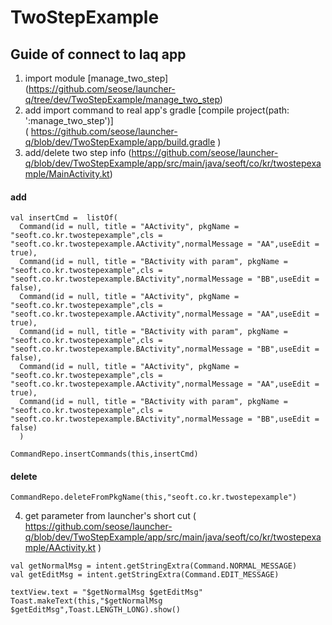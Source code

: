 # TwoStepExample

## Guide of connect to laq app
1. import module [manage_two_step] <br>(https://github.com/seose/launcher-q/tree/dev/TwoStepExample/manage_two_step)
2. add import command to real app's gradle [compile project(path: ':manage_two_step')] <br>( https://github.com/seose/launcher-q/blob/dev/TwoStepExample/app/build.gradle )
3. add/delete two step info (https://github.com/seose/launcher-q/blob/dev/TwoStepExample/app/src/main/java/seoft/co/kr/twostepexample/MainActivity.kt)

#### add
```
val insertCmd =  listOf(
  Command(id = null, title = "AActivity", pkgName = "seoft.co.kr.twostepexample",cls = "seoft.co.kr.twostepexample.AActivity",normalMessage = "AA",useEdit = true),
  Command(id = null, title = "BActivity with param", pkgName = "seoft.co.kr.twostepexample",cls = "seoft.co.kr.twostepexample.BActivity",normalMessage = "BB",useEdit = false),
  Command(id = null, title = "AActivity", pkgName = "seoft.co.kr.twostepexample",cls = "seoft.co.kr.twostepexample.AActivity",normalMessage = "AA",useEdit = true),
  Command(id = null, title = "BActivity with param", pkgName = "seoft.co.kr.twostepexample",cls = "seoft.co.kr.twostepexample.BActivity",normalMessage = "BB",useEdit = false),
  Command(id = null, title = "AActivity", pkgName = "seoft.co.kr.twostepexample",cls = "seoft.co.kr.twostepexample.AActivity",normalMessage = "AA",useEdit = true),
  Command(id = null, title = "BActivity with param", pkgName = "seoft.co.kr.twostepexample",cls = "seoft.co.kr.twostepexample.BActivity",normalMessage = "BB",useEdit = false)
  )

CommandRepo.insertCommands(this,insertCmd)
```

#### delete
```
CommandRepo.deleteFromPkgName(this,"seoft.co.kr.twostepexample")
```

4. get parameter from launcher's short cut ( https://github.com/seose/launcher-q/blob/dev/TwoStepExample/app/src/main/java/seoft/co/kr/twostepexample/AActivity.kt )
```
val getNormalMsg = intent.getStringExtra(Command.NORMAL_MESSAGE)
val getEditMsg = intent.getStringExtra(Command.EDIT_MESSAGE)

textView.text = "$getNormalMsg $getEditMsg"
Toast.makeText(this,"$getNormalMsg $getEditMsg",Toast.LENGTH_LONG).show()
```

